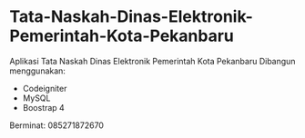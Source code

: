 # Tata-Naskah-Dinas-Elektronik-Pemerintah-Kota-Pekanbaru
Aplikasi Tata Naskah Dinas Elektronik Pemerintah Kota Pekanbaru
Dibangun menggunakan:
- Codeigniter
- MySQL
- Boostrap 4

Berminat: 085271872670
